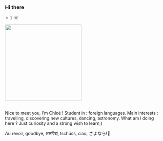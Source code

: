### Hi there 
 ✧☽ ☼
<br>
<div id="header" align="left">
  <img src= "https://media.giphy.com/media/Uz4cDaGXPxeuY/giphy.gif" Width= "250"/>
<div/>
<br>

 Nice to meet you, I'm Chloé !
 Student in : foreign languages.
 Main interests : travelling, discovering new cultures, dancing, astronomy.
 What am I doing here ? Just curiosity and a strong wish to learn;)


  Au revoir, goodbye, अलविदा, tschüss, ciao, さよなら!👋

